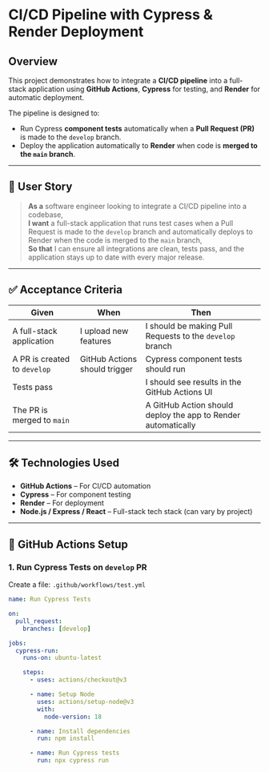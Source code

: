 # CI/CD Pipeline with Cypress & Render Deployment

## Overview

This project demonstrates how to integrate a **CI/CD pipeline** into a full-stack application using **GitHub Actions**, **Cypress** for testing, and **Render** for automatic deployment.

The pipeline is designed to:

- Run Cypress **component tests** automatically when a **Pull Request (PR)** is made to the `develop` branch.
- Deploy the application automatically to **Render** when code is **merged to the `main` branch**.

---

## 🧠 User Story

> **As a** software engineer looking to integrate a CI/CD pipeline into a codebase,  
> **I want** a full-stack application that runs test cases when a Pull Request is made to the `develop` branch and automatically deploys to Render when the code is merged to the `main` branch,  
> **So that** I can ensure all integrations are clean, tests pass, and the application stays up to date with every major release.

---

## ✅ Acceptance Criteria

| Given | When | Then |
|-------|------|------|
| A full-stack application | I upload new features | I should be making Pull Requests to the `develop` branch |
| A PR is created to `develop` | GitHub Actions should trigger | Cypress component tests should run |
| Tests pass | | I should see results in the GitHub Actions UI |
| The PR is merged to `main` | | A GitHub Action should deploy the app to Render automatically |

---

## 🛠️ Technologies Used

- **GitHub Actions** – For CI/CD automation
- **Cypress** – For component testing
- **Render** – For deployment
- **Node.js / Express / React** – Full-stack tech stack (can vary by project)

---

## 🔧 GitHub Actions Setup

### 1. Run Cypress Tests on `develop` PR

Create a file: `.github/workflows/test.yml`

```yaml
name: Run Cypress Tests

on:
  pull_request:
    branches: [develop]

jobs:
  cypress-run:
    runs-on: ubuntu-latest

    steps:
      - uses: actions/checkout@v3

      - name: Setup Node
        uses: actions/setup-node@v3
        with:
          node-version: 18

      - name: Install dependencies
        run: npm install

      - name: Run Cypress tests
        run: npx cypress run
